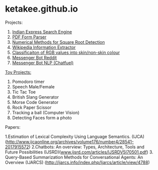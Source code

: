 # ketakee.github.io

Projects:
1. [Indian Express Search Engine](https://github.com/ketakee/IndianExpressSearchEngine)
2. [PDF Form Parser](https://github.com/ketakee/PDfFormParser)
3. [Numerical Methods for Square Root Detection](https://github.com/ketakee/Numerical-Methods-for-Square-roots)
4. [Wikipedia Information Extractor](https://github.com/ketakee/Birds_wiki_extraction)
5. [Classificaiton of RGB values into skin/non-skin colour](https://github.com/ketakee/Skin_NonSkin)
6. [Messenger Bot Reddit](https://github.com/ketakee/Reddit-Messenger-Bot)
7. [Messenger Bot NLP (Chatfuel)](https://www.facebook.com/nlpbot/)

[Toy Projects:](https://github.com/ketakee/Toy-Projects)
1. Pomodoro timer
2. Speech Male/Female
3. Tic Tac Toe
4. British Slang Generator
5. Morse Code Generator
6. Rock Paper Scissor
7. Tracking a ball (Computer Vision)
8. Detecting Faces form a photo

Papers:

1.Estimation of Lexical Complexity Using Language Semantics. (IJCA) (http://www.ijcaonline.org/archives/volume176/number4/28541-2017915572)
2.Chatbots: An overview: Types, Architecture, Tools and Future Possibilities (IJSRD)(www.ijsrd.com/articles/IJSRDV5I70501.pdf)
3. Query-Based Summarization Methods for  Conversational Agents: An Overview (IJARCS) (http://ijarcs.info/index.php/Ijarcs/article/view/4788)
